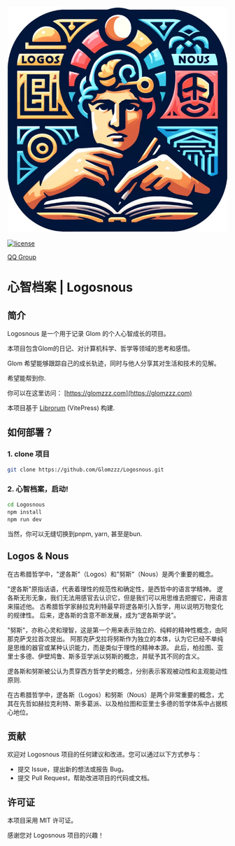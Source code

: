 <p style="align-content: center">
  <img width="760" src="/assets/logo.png" alt="logo">
</p>
<p style="align-content: center">
  <a href="https://opensource.org/licenses/MIT"><img src="https://img.shields.io/badge/License-MIT-green.svg"  alt="license"/></a>
</p>

<p style="align-content: center">
  <a href="https://qm.qq.com/q/piM4MP63D2">QQ Group</a>
</p>

# 心智档案 | Logosnous

## 简介

Logosnous 是一个用于记录 Glom 的个人心智成长的项目。

本项目包含Glom的日记、对计算机科学、哲学等领域的思考和感悟。

Glom 希望能够跟踪自己的成长轨迹，同时与他人分享其对生活和技术的见解。

希望能帮到你.

你可以在这里访问： [https://glomzzz.com](https://glomzzz.com)

本项目基于 [Librorum](https://github.com/Glomzzz/Librorum.git) (VitePress) 构建.

## 如何部署？

### 1. clone 项目

```bash
git clone https://github.com/Glomzzz/Logosnous.git
```

### 2. 心智档案，启动!

```bash
cd Logosnous
npm install
npm run dev
```

当然，你可以无缝切换到pnpm, yarn, 甚至是bun.

## Logos & Nous

在古希腊哲学中，"逻各斯"（Logos）和"努斯"（Nous）是两个重要的概念。

"逻各斯"原指话语，代表着理性的规范性和确定性，是西哲中的语言学精神。
逻各斯无形无象，我们无法用感官去认识它，但是我们可以用思维去把握它，用语言来描述他。
古希腊哲学家赫拉克利特最早将逻各斯引入哲学，用以说明万物变化的规律性。
后来，逻各斯的含意不断发展，成为“逻各斯学说”。

"努斯"，亦称心灵和理智，这是第一个用来表示独立的、纯粹的精神性概念，由阿那克萨戈拉首次提出。
阿那克萨戈拉将努斯作为独立的本体，认为它已经不单纯是思维的器官或某种认识能力，而是类似于理性的精神本源。
此后，柏拉图、亚里士多德、伊壁鸠鲁、斯多亚学派以努斯的概念，并赋予其不同的含义。

逻各斯和努斯被公认为贯穿西方哲学史的概念，分别表示客观被动性和主观能动性原则.

在古希腊哲学中，逻各斯（Logos）和努斯（Nous）是两个非常重要的概念，尤其在先哲如赫拉克利特、斯多葛派、以及柏拉图和亚里士多德的哲学体系中占据核心地位。

## 贡献

欢迎对 Logosnous 项目的任何建议和改进。您可以通过以下方式参与：

- 提交 Issue，提出新的想法或报告 Bug。
- 提交 Pull Request，帮助改进项目的代码或文档。

## 许可证

本项目采用 MIT 许可证。

感谢您对 Logosnous 项目的兴趣！